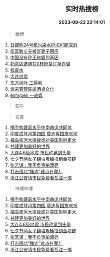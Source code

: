<div align="center"><h2>实时热搜榜</h2><h4>2023-08-23 22:14:01</h4></div>

> 微博  

1. [日媒称24号核污染水排海可能取消](https://s.weibo.com/weibo?q=%23%E6%97%A5%E5%AA%92%E7%A7%B024%E5%8F%B7%E6%A0%B8%E6%B1%A1%E6%9F%93%E6%B0%B4%E6%8E%92%E6%B5%B7%E5%8F%AF%E8%83%BD%E5%8F%96%E6%B6%88%23&t=31&band_rank=1&Refer=top)<br />
2. [炫富致丈夫被查妻子回应](https://s.weibo.com/weibo?q=%23%E7%82%AB%E5%AF%8C%E8%87%B4%E4%B8%88%E5%A4%AB%E8%A2%AB%E6%9F%A5%E5%A6%BB%E5%AD%90%E5%9B%9E%E5%BA%94%23&t=31&band_rank=2&Refer=top)<br />
3. [中国没有称王称霸的基因](https://s.weibo.com/weibo?q=%23%E4%B8%AD%E5%9B%BD%E6%B2%A1%E6%9C%89%E7%A7%B0%E7%8E%8B%E7%A7%B0%E9%9C%B8%E7%9A%84%E5%9F%BA%E5%9B%A0%23&t=31&band_rank=3&Refer=top)<br />
4. [奶茶店遭遇120杯奶茶订单诈骗](https://s.weibo.com/weibo?q=%23%E5%A5%B6%E8%8C%B6%E5%BA%97%E9%81%AD%E9%81%87120%E6%9D%AF%E5%A5%B6%E8%8C%B6%E8%AE%A2%E5%8D%95%E8%AF%88%E9%AA%97%23&t=31&band_rank=4&Refer=top)<br />
5. [核废水](https://s.weibo.com/weibo?q=%E6%A0%B8%E5%BA%9F%E6%B0%B4&t=31&band_rank=5&Refer=top)<br />
6. [大连地震](https://s.weibo.com/weibo?q=%23%E5%A4%A7%E8%BF%9E%E5%9C%B0%E9%9C%87%23&t=31&band_rank=6&Refer=top)<br />
7. [东方树叶 三得利](https://s.weibo.com/weibo?q=%E4%B8%9C%E6%96%B9%E6%A0%91%E5%8F%B6%20%E4%B8%89%E5%BE%97%E5%88%A9&t=31&band_rank=7&Refer=top)<br />
8. [谁来管管装逼酒桌文化](https://s.weibo.com/weibo?q=%23%E8%B0%81%E6%9D%A5%E7%AE%A1%E7%AE%A1%E8%A3%85%E9%80%BC%E9%85%92%E6%A1%8C%E6%96%87%E5%8C%96%23&t=31&band_rank=8&Refer=top)<br />
9. [enhypen 一直娱](https://s.weibo.com/weibo?q=enhypen%20%E4%B8%80%E7%9B%B4%E5%A8%B1&t=31&band_rank=9&Refer=top)<br />

> 知乎  


> 百度  

1. [携手构建高水平中南命运共同体](https://www.baidu.com/s?wd=%E6%90%BA%E6%89%8B%E6%9E%84%E5%BB%BA%E9%AB%98%E6%B0%B4%E5%B9%B3%E4%B8%AD%E5%8D%97%E5%91%BD%E8%BF%90%E5%85%B1%E5%90%8C%E4%BD%93&sa=fyb_news&rsv_dl=fyb_news)<br />
2. [印度成登月第四国 莫迪挥国旗庆祝](https://www.baidu.com/s?wd=%E5%8D%B0%E5%BA%A6%E6%88%90%E7%99%BB%E6%9C%88%E7%AC%AC%E5%9B%9B%E5%9B%BD+%E8%8E%AB%E8%BF%AA%E6%8C%A5%E5%9B%BD%E6%97%97%E5%BA%86%E7%A5%9D&sa=fyb_news&rsv_dl=fyb_news)<br />
3. [福岛核污水排放或对美国影响更大](https://www.baidu.com/s?wd=%E7%A6%8F%E5%B2%9B%E6%A0%B8%E6%B1%A1%E6%B0%B4%E6%8E%92%E6%94%BE%E6%88%96%E5%AF%B9%E7%BE%8E%E5%9B%BD%E5%BD%B1%E5%93%8D%E6%9B%B4%E5%A4%A7&sa=fyb_news&rsv_dl=fyb_news)<br />
4. [共建更加美好的世界](https://www.baidu.com/s?wd=%E5%85%B1%E5%BB%BA%E6%9B%B4%E5%8A%A0%E7%BE%8E%E5%A5%BD%E7%9A%84%E4%B8%96%E7%95%8C&sa=fyb_news&rsv_dl=fyb_news)<br />
5. [大连4.6级地震 市民称晃到头晕](https://www.baidu.com/s?wd=%E5%A4%A7%E8%BF%9E4.6%E7%BA%A7%E5%9C%B0%E9%9C%87+%E5%B8%82%E6%B0%91%E7%A7%B0%E6%99%83%E5%88%B0%E5%A4%B4%E6%99%95&sa=fyb_news&rsv_dl=fyb_news)<br />
6. [七夕节两女子翻垃圾桶捡到金项链](https://www.baidu.com/s?wd=%E4%B8%83%E5%A4%95%E8%8A%82%E4%B8%A4%E5%A5%B3%E5%AD%90%E7%BF%BB%E5%9E%83%E5%9C%BE%E6%A1%B6%E6%8D%A1%E5%88%B0%E9%87%91%E9%A1%B9%E9%93%BE&sa=fyb_news&rsv_dl=fyb_news)<br />
7. [张艺谋：我不负责拍漂亮](https://www.baidu.com/s?wd=%E5%BC%A0%E8%89%BA%E8%B0%8B%EF%BC%9A%E6%88%91%E4%B8%8D%E8%B4%9F%E8%B4%A3%E6%8B%8D%E6%BC%82%E4%BA%AE&sa=fyb_news&rsv_dl=fyb_news)<br />
8. [打击缅北“赌诈”难点在哪儿](https://www.baidu.com/s?wd=%E6%89%93%E5%87%BB%E7%BC%85%E5%8C%97%E2%80%9C%E8%B5%8C%E8%AF%88%E2%80%9D%E9%9A%BE%E7%82%B9%E5%9C%A8%E5%93%AA%E5%84%BF&sa=fyb_news&rsv_dl=fyb_news)<br />
9. [浙江公安请市民免费看孤注一掷](https://www.baidu.com/s?wd=%E6%B5%99%E6%B1%9F%E5%85%AC%E5%AE%89%E8%AF%B7%E5%B8%82%E6%B0%91%E5%85%8D%E8%B4%B9%E7%9C%8B%E5%AD%A4%E6%B3%A8%E4%B8%80%E6%8E%B7&sa=fyb_news&rsv_dl=fyb_news)<br />

> 哔哩哔哩  

1. [携手构建高水平中南命运共同体](https://www.baidu.com/s?wd=%E6%90%BA%E6%89%8B%E6%9E%84%E5%BB%BA%E9%AB%98%E6%B0%B4%E5%B9%B3%E4%B8%AD%E5%8D%97%E5%91%BD%E8%BF%90%E5%85%B1%E5%90%8C%E4%BD%93&sa=fyb_news&rsv_dl=fyb_news)<br />
2. [印度成登月第四国 莫迪挥国旗庆祝](https://www.baidu.com/s?wd=%E5%8D%B0%E5%BA%A6%E6%88%90%E7%99%BB%E6%9C%88%E7%AC%AC%E5%9B%9B%E5%9B%BD+%E8%8E%AB%E8%BF%AA%E6%8C%A5%E5%9B%BD%E6%97%97%E5%BA%86%E7%A5%9D&sa=fyb_news&rsv_dl=fyb_news)<br />
3. [福岛核污水排放或对美国影响更大](https://www.baidu.com/s?wd=%E7%A6%8F%E5%B2%9B%E6%A0%B8%E6%B1%A1%E6%B0%B4%E6%8E%92%E6%94%BE%E6%88%96%E5%AF%B9%E7%BE%8E%E5%9B%BD%E5%BD%B1%E5%93%8D%E6%9B%B4%E5%A4%A7&sa=fyb_news&rsv_dl=fyb_news)<br />
4. [共建更加美好的世界](https://www.baidu.com/s?wd=%E5%85%B1%E5%BB%BA%E6%9B%B4%E5%8A%A0%E7%BE%8E%E5%A5%BD%E7%9A%84%E4%B8%96%E7%95%8C&sa=fyb_news&rsv_dl=fyb_news)<br />
5. [大连4.6级地震 市民称晃到头晕](https://www.baidu.com/s?wd=%E5%A4%A7%E8%BF%9E4.6%E7%BA%A7%E5%9C%B0%E9%9C%87+%E5%B8%82%E6%B0%91%E7%A7%B0%E6%99%83%E5%88%B0%E5%A4%B4%E6%99%95&sa=fyb_news&rsv_dl=fyb_news)<br />
6. [七夕节两女子翻垃圾桶捡到金项链](https://www.baidu.com/s?wd=%E4%B8%83%E5%A4%95%E8%8A%82%E4%B8%A4%E5%A5%B3%E5%AD%90%E7%BF%BB%E5%9E%83%E5%9C%BE%E6%A1%B6%E6%8D%A1%E5%88%B0%E9%87%91%E9%A1%B9%E9%93%BE&sa=fyb_news&rsv_dl=fyb_news)<br />
7. [张艺谋：我不负责拍漂亮](https://www.baidu.com/s?wd=%E5%BC%A0%E8%89%BA%E8%B0%8B%EF%BC%9A%E6%88%91%E4%B8%8D%E8%B4%9F%E8%B4%A3%E6%8B%8D%E6%BC%82%E4%BA%AE&sa=fyb_news&rsv_dl=fyb_news)<br />
8. [打击缅北“赌诈”难点在哪儿](https://www.baidu.com/s?wd=%E6%89%93%E5%87%BB%E7%BC%85%E5%8C%97%E2%80%9C%E8%B5%8C%E8%AF%88%E2%80%9D%E9%9A%BE%E7%82%B9%E5%9C%A8%E5%93%AA%E5%84%BF&sa=fyb_news&rsv_dl=fyb_news)<br />
9. [浙江公安请市民免费看孤注一掷](https://www.baidu.com/s?wd=%E6%B5%99%E6%B1%9F%E5%85%AC%E5%AE%89%E8%AF%B7%E5%B8%82%E6%B0%91%E5%85%8D%E8%B4%B9%E7%9C%8B%E5%AD%A4%E6%B3%A8%E4%B8%80%E6%8E%B7&sa=fyb_news&rsv_dl=fyb_news)<br />
